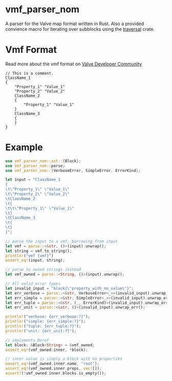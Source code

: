 # vmf_parser_nom

A parser for the Valve map format written in Rust.
Also a provided convience macro for iterating over subblocks using the [traversal](https://crates.io/crates/traversal) crate.

# Vmf Format

Read more about the vmf format on [Valve Developer Community](https://developer.valvesoftware.com/wiki/Valve_Map_Format)

```vmf
// This is a comment.
ClassName_1
{
	"Property_1" "Value_1"
	"Property_2" "Value_2"
	ClassName_2
	{
		"Property_1" "Value_1"
	}
	ClassName_3
	{
	}
}
```

# Example

```rust
use vmf_parser_nom::ast::{Block};
use vmf_parser_nom::parse;
use vmf_parser_nom::{VerboseError, SimpleError, ErrorKind};

let input = "ClassName_1
{
\t\"Property_1\" \"Value_1\"
\t\"Property_2\" \"Value_2\"
\tClassName_2
\t{
\t\t\"Property_1\" \"Value_1\"
\t}
\tClassName_3
\t{
\t}
}";

// parse the input to a vmf, borrowing from input
let vmf = parse::<&str, ()>(input).unwrap();
let string = vmf.to_string();
println!("vmf {vmf}")
assert_eq!(input, string);

// parse to owned strings instead
let vmf_owned = parse::<String, ()>(input).unwrap();

// All valid error types
let invalid_input = "block{\"property_with_no_value\"}";
let err_verbose = parse::<&str, VerboseError<_>>(invalid_input).unwrap_err();
let err_simple = parse::<&str, SimpleError<_>>(invalid_input).unwrap_err();
let err_tuple = parse::<&str, (_, ErrorKind)>(invalid_input).unwrap_err();
let err_unit = parse::<&str, ()>(invalid_input).unwrap_err();

println!("verbose: {err_verbose:?}");
println!("simple: {err_simple:?}");
println!("tuple: {err_tuple:?}");
println!("unit: {err_unit:?}");

// implements Deref
let block: &Block<String> = &vmf_owned;
assert_eq!(vmf_owned.inner, *block);

// inner value is simply a block with no properties
assert_eq!(vmf_owned.inner.name, "root");
assert_eq!(vmf_owned.inner.props, vec![]);
assert!(!vmf_owned.inner.blocks.is_empty());
```